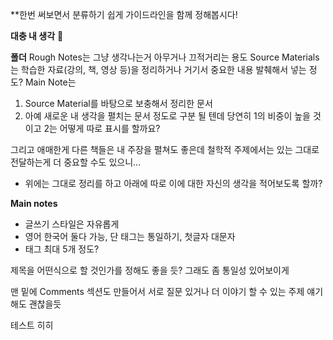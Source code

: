 
**한번 써보면서 분류하기 쉽게 가이드라인을 함께 정해봅시다!

**대충 내 생각** 👀

**폴더**
Rough Notes는 그냥 생각나는거 아무거나 끄적거리는 용도
Source Materials는 학습한 자료(강의, 책, 영상 등)을 정리하거나 거기서 중요한 내용 발췌해서 넣는 정도?
Main Note는 
1. Source Material를 바탕으로 보충해서 정리한 문서
2. 아예 새로운 내 생각을 펼치는 문서
정도로 구분 될 텐데 당연히 1의 비중이 높을 것이고 2는 어떻게 따로 표시를 할까요?

그리고 애매한게 다른 책들은 내 주장을 펼쳐도 좋은데 철학적 주제에서는  있는 그대로 전달하는게 더 중요할 수도 있으니...
- 위에는 그대로 정리를 하고 아래에 따로 이에 대한 자신의 생각을 적어보도록 할까?

**Main notes**
- 글쓰기 스타일은 자유롭게 
- 영어 한국어 둘다 가능, 단 태그는 통일하기, 첫글자 대문자
- 태그 최대 5개 정도?

제목을 어떤식으로 할 것인가를 정해도 좋을 듯? 그래도 좀 통일성 있어보이게

맨 밑에 Comments 섹션도 만들어서 서로 질문 있거나 더 이야기 할 수 있는 주제 얘기해도 괜찮을듯 

테스트 히히
